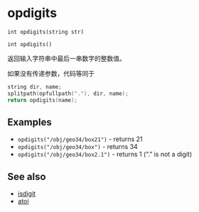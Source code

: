 # opdigits

`int opdigits(string str)`

`int opdigits()`

返回输入字符串中最后一串数字的整数值。

如果没有传递参数，代码等同于

```c
string dir, name;
splitpath(opfullpath("."), dir, name);
return opdigits(name);

```

## Examples



- `opdigits("/obj/geo34/box21")` - returns 21
- `opdigits("/obj/geo34/box")` - returns 34
- `opdigits("/obj/geo34/box2.1")` - returns 1 (“.” is not a digit)

## See also

- [isdigit](isdigit.html)
- [atoi](atoi.html)
